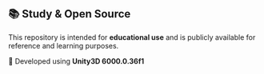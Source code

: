 ## 📚 Study & Open Source

This repository is intended for **educational use** and is publicly available for reference and learning purposes.

🧩 Developed using **Unity3D 6000.0.36f1**